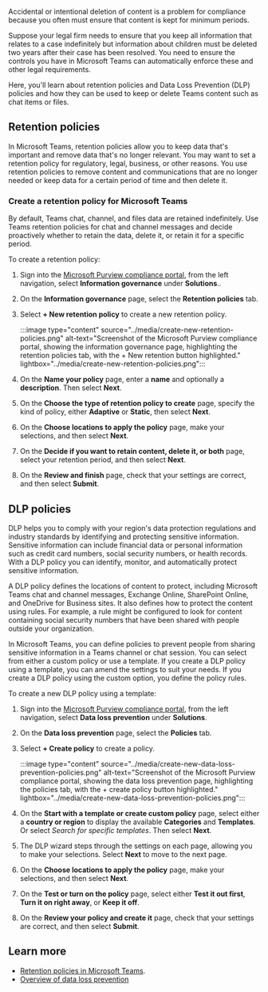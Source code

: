 Accidental or intentional deletion of content is a problem for compliance because you often must ensure that content is kept for minimum periods.

Suppose your legal firm needs to ensure that you keep all information that relates to a case indefinitely but information about children must be deleted two years after their case has been resolved. You need to ensure the controls you have in Microsoft Teams can automatically enforce these and other legal requirements.  

Here, you'll learn about retention policies and Data Loss Prevention (DLP) policies and how they can be used to keep or delete Teams content such as chat items or files.

## Retention policies

In Microsoft Teams, retention policies allow you to keep data that's important and remove data that's no longer relevant.
You may want to set a retention policy for regulatory, legal, business, or other reasons. You use retention policies to remove content and communications that are no longer needed or keep data for a certain period of time and then delete it.

### Create a retention policy for Microsoft Teams

By default, Teams chat, channel, and files data are retained indefinitely. Use Teams retention policies for chat and channel messages and decide proactively whether to retain the data, delete it, or retain it for a specific period.

To create a retention policy:

1. Sign into the [Microsoft Purview compliance portal](https://compliance.microsoft.com), from the left navigation, select **Information governance** under **Solutions**..
1. On the **Information governance** page, select the **Retention policies** tab.
1. Select **+ New retention policy** to create a new retention policy.

    :::image type="content" source="../media/create-new-retention-policies.png" alt-text="Screenshot of the Microsoft Purview compliance portal, showing the information governance page, highlighting the retention policies tab, with the + New retention button highlighted." lightbox="../media/create-new-retention-policies.png":::

1. On the **Name your policy** page, enter a **name** and optionally a **description**. Then select **Next**.
1. On the **Choose the type of retention policy to create​** page, specify the kind of policy, either **Adaptive** or **Static**, then select **Next**.
1. On the **Choose locations to apply the policy** page, make your selections, and then select **Next**.
1. On the **Decide if you want to retain content, delete it, or both** page, select your retention period, and then select **Next**.
1. On the **Review and finish** page, check that your settings are correct, and then select **Submit**.

## DLP policies

DLP helps you to comply with your region's data protection regulations and industry standards by identifying and protecting sensitive information. Sensitive information can include financial data or personal information such as credit card numbers, social security numbers, or health records. With a DLP policy you can identify, monitor, and automatically protect sensitive information.

A DLP policy defines the locations of content to protect, including Microsoft Teams chat and channel messages, Exchange Online, SharePoint Online, and OneDrive for Business sites. It also defines how to protect the content using rules. For example, a rule might be configured to look for content containing social security numbers that have been shared with people outside your organization.

In Microsoft Teams, you can define policies to prevent people from sharing sensitive information in a Teams channel or chat session. You can select from either a custom policy or use a template. If you create a DLP policy using a template, you can amend the settings to suit your needs. If you create a DLP policy using the custom option, you define the policy rules.

To create a new DLP policy using a template:

1. Sign into the [Microsoft Purview compliance portal](https://compliance.microsoft.com), from the left navigation, select **Data loss prevention** under **Solutions**.
1. On the **Data loss prevention** page, select the **Policies** tab.
1. Select **+ Create policy** to create a policy.

    :::image type="content" source="../media/create-new-data-loss-prevention-policies.png" alt-text="Screenshot of the Microsoft Purview compliance portal, showing the data loss prevention page, highlighting the policies tab, with the + create policy button highlighted." lightbox="../media/create-new-data-loss-prevention-policies.png":::

1. On the **Start with a template or create custom policy** page, select either a **country or region** to display the available **Categories** and **Templates**. Or select *Search for specific templates*. Then select **Next**.
1. The DLP wizard steps through the settings on each page, allowing you to make your selections. Select **Next** to move to the next page.
1. On the **Choose locations to apply the policy** page, make your selections, and then select **Next**.
1. On the **Test or turn on the policy** page, select either **Test it out first**, **Turn it on right away**, or **Keep it off**.
1. On the **Review your policy and create it** page, check that your settings are correct, and then select **Submit**.

## Learn more

- [Retention policies in Microsoft Teams](/microsoftteams/retention-policies).
- [Overview of data loss prevention](/microsoft-365/compliance/data-loss-prevention-policies)
